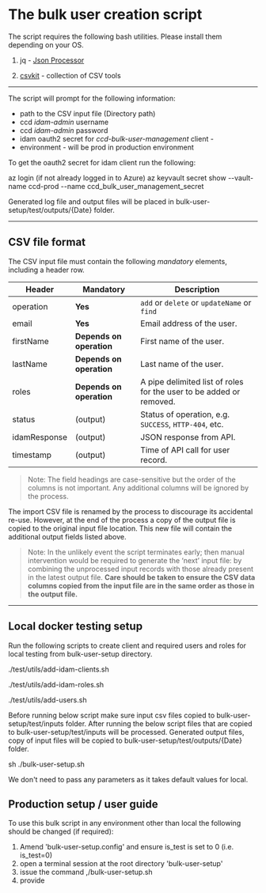 # The bulk user creation script

The script requires the following bash utilities. Please install them depending on your OS.

1. jq - [Json Processor](https://stedolan.github.io/jq)

2. [csvkit](https://formulae.brew.sh/formula/csvkit) - collection of CSV tools 

----

The script will prompt for the following information:

* path to the CSV input file (Directory path)
* ccd _idam-admin_ username
* ccd _idam-admin_ password
* idam oauth2 secret for _ccd-bulk-user-management_ client - 
* environment - will be prod in production environment

To get the oauth2 secret for idam client run the following:

az login (if not already logged in to Azure)
az keyvault secret show --vault-name ccd-prod --name ccd_bulk_user_management_secret

Generated log file and output files will be placed in bulk-user-setup/test/outputs/{Date} folder.

----

## CSV file format

The CSV input file must contain the following *mandatory* elements, including a header row.

| Header       | Mandatory                | Description                                                         |
|--------------|--------------------------|---------------------------------------------------------------------|
| operation    | **Yes**                  | `add` or `delete` or `updateName` or `find`                         |
| email        | **Yes**                  | Email address of the user.                                          |
| firstName    | **Depends on operation** | First name of the user.                                             |
| lastName     | **Depends on operation** | Last name of the user.                                              |
| roles        | **Depends on operation** | A pipe delimited list of roles for the user to be added or removed. |
| status       | (output)                 | Status of operation, e.g. `SUCCESS`, `HTTP-404`, etc.               |
| idamResponse | (output)                 | JSON response from API.                                             |
| timestamp    | (output)                 | Time of API call for user record.                                   |

> Note: The field headings are case-sensitive but the order of the columns is not important. Any additional columns
  will be ignored by the process.

The import CSV file is renamed by the process to discourage its accidental re-use. However, at the end of the process
 a copy of the output file is copied to the original input file location. This new file will contain the additional
 output fields listed above.

> Note: In the unlikely event the script terminates early; then manual intervention would be required to generate the
  ‘next’ input file: by combining the unprocessed input records with those already present in the latest output file.
  **Care should be taken to ensure the CSV data columns copied from the input file are in the same order as those in
  the output file.**

----

## Local docker testing setup

Run the following scripts to create client and required users and roles for local testing from bulk-user-setup directory.

./test/utils/add-idam-clients.sh

./test/utils/add-idam-roles.sh

./test/utils/add-users.sh

Before running below script make sure input csv files copied to  bulk-user-setup/test/inputs folder. After running the 
below script files that are copied to bulk-user-setup/test/inputs will be processed. 
Generated output files, copy of input files will be copied to bulk-user-setup/test/outputs/{Date} folder.

sh ./bulk-user-setup.sh 

We don't need to pass any parameters as it takes default values for local.

## Production setup / user guide

To use this bulk script in any environment other than local the following should be changed (if required):

1. Amend 'bulk-user-setup.config' and ensure is_test is set to 0 (i.e. is_test=0)
2. open a terminal session at the root directory 'bulk-user-setup'
3. issue the command ,/bulk-user-setup.sh
4. provide 

